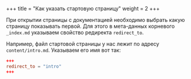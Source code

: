 +++
title = "Как указать стартовую страницу"
weight = 2
+++

При открытии страницы с документацией необходимо выбрать какую страницу показывать первой.
Для этого в мета-данных корневого `_index.md` указываем свойство редиректа `redirect_to`. 

Например, файл стартовой страницы у нас лежит по адресу `content/intro.md`. Указываем его имя вот так:

```toml
+++
redirect_to = "intro"
+++
```